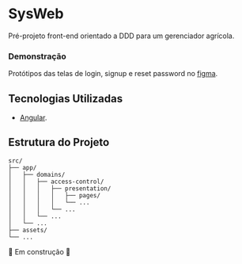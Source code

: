 # SysWeb

Pré-projeto front-end orientado a DDD para um gerenciador agrícola.

### Demonstração

Protótipos das telas de login, signup e reset password no [figma](https://www.figma.com/design/vmu7Z5m9AT54deAEOPCWAY/SysWeb?node-id=0-1&t=5wH9muvloNHR4UqT-1).
  
## Tecnologias Utilizadas

- [Angular](https://v19.angular.dev/overview).

## Estrutura do Projeto

```
src/
├── app/
│   ├── domains/
│   │   ├── access-control/
│   │   │   ├── presentation/
│   │   │   │   ├── pages/
│   │   │   │   └── ...
│   │   │   └── ...
│   │   └── ...
│   └── ...
├── assets/
└── ...

```

🚀 Em construção 🚧
